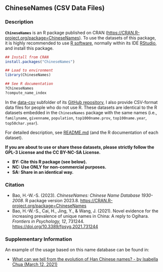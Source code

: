 ## ChineseNames (CSV Data Files)

### Description

**`ChineseNames`** is an R package published on CRAN (<https://CRAN.R-project.org/package=ChineseNames>). To use the datasets of this package, it is highly recommended to use [R software](https://www.r-project.org/), normally within its IDE [RStudio](https://www.rstudio.com/products/rstudio/download/preview/), and install this package.

``` r
## Install from CRAN
install.packages("ChineseNames")

## Load to environment
library(ChineseNames)

## See R documentation
?ChineseNames
?compute_name_index
```

In the [data-csv](https://github.com/psychbruce/ChineseNames/tree/master/data-csv) subfolder of its [GitHub repository](https://github.com/psychbruce/ChineseNames), I also provide CSV-format data files for people who do not use R. These datasets are identical to the R datasets embedded in the `ChineseNames` package with the same names (i.e., `familyname`, `givenname`, `population`, `top1000name.prov`, `top100name.year`, `top50char.year`).

For detailed description, see [README.md](https://github.com/psychbruce/ChineseNames) (and the R documentation of each dataset).

**If you are about to use or share these datasets, please strictly follow the GPL-3 License and the CC BY-NC-SA License.**

-   **BY: Cite this R package (see below).**
-   **NC: Use ONLY for non-commercial purposes.**
-   **SA: Share in an identical way.**

### Citation

-   Bao, H.-W.-S. (2023). *ChineseNames: Chinese Name Database 1930-2008*. R package version 2023.8. <https://CRAN.R-project.org/package=ChineseNames>
-   Bao, H.-W.-S., Cai, H., Jing, Y., & Wang, J. (2021). Novel evidence for the increasing prevalence of unique names in China: A reply to Ogihara. *Frontiers in Psychology, 12*, 731244. <https://doi.org/10.3389/fpsyg.2021.731244>

### Supplementary Information

An example of the usage based on this name database can be found in:

-   [What can we tell from the evolution of Han Chinese names? - by Isabella Chua (March 12, 2021)](https://kontinentalist.com/stories/a-cultural-history-of-han-chinese-names-for-girls-and-boys-in-china)
